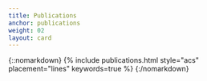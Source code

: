 ```yaml
---
title: Publications
anchor: publications
weight: 02
layout: card
---
```


{::nomarkdown}
{% include publications.html style="acs" placement="lines" keywords=true %}
{:/nomarkdown}


